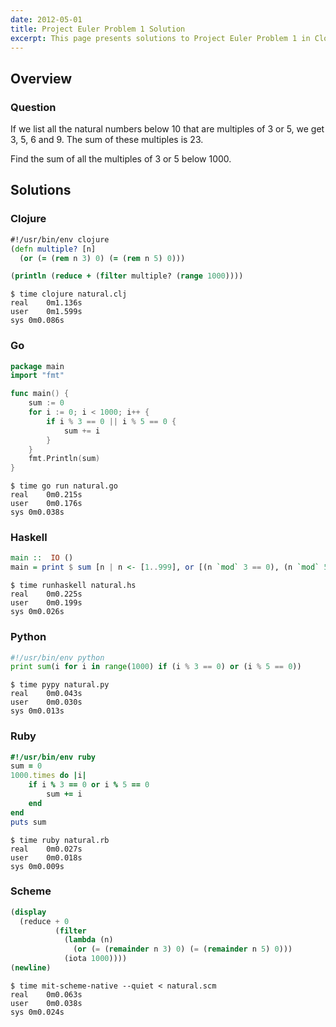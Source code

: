 ```yaml
---
date: 2012-05-01
title: Project Euler Problem 1 Solution
excerpt: This page presents solutions to Project Euler Problem 1 in Clojure, Go, Haskell, Python, Ruby and Scheme.
---
```



## Overview


### Question

If we list all the natural numbers below 10 that are multiples of 3 or 5, we 
get 3, 5, 6 and 9. The sum of these multiples is 23.

Find the sum of all the multiples of 3 or 5 below 1000.






## Solutions

### Clojure

```clojure
#!/usr/bin/env clojure
(defn multiple? [n]
  (or (= (rem n 3) 0) (= (rem n 5) 0)))

(println (reduce + (filter multiple? (range 1000))))
```


```
$ time clojure natural.clj
real	0m1.136s
user	0m1.599s
sys	0m0.086s
```



### Go

```go
package main
import "fmt"

func main() {
	sum := 0
	for i := 0; i < 1000; i++ {
		if i % 3 == 0 || i % 5 == 0 {
			sum += i
		}
	}
	fmt.Println(sum)
}
```


```
$ time go run natural.go
real	0m0.215s
user	0m0.176s
sys	0m0.038s
```



### Haskell

```haskell
main ::  IO ()
main = print $ sum [n | n <- [1..999], or [(n `mod` 3 == 0), (n `mod` 5 == 0)]]
```


```
$ time runhaskell natural.hs
real	0m0.225s
user	0m0.199s
sys	0m0.026s
```



### Python

```python
#!/usr/bin/env python
print sum(i for i in range(1000) if (i % 3 == 0) or (i % 5 == 0))
```


```
$ time pypy natural.py
real	0m0.043s
user	0m0.030s
sys	0m0.013s
```



### Ruby

```ruby
#!/usr/bin/env ruby
sum = 0
1000.times do |i|
	if i % 3 == 0 or i % 5 == 0
		sum += i
	end
end
puts sum
```


```
$ time ruby natural.rb
real	0m0.027s
user	0m0.018s
sys	0m0.009s
```



### Scheme

```scheme
(display
  (reduce + 0
		  (filter
			(lambda (n)
			  (or (= (remainder n 3) 0) (= (remainder n 5) 0)))
			(iota 1000))))
(newline)
```


```
$ time mit-scheme-native --quiet < natural.scm
real	0m0.063s
user	0m0.038s
sys	0m0.024s
```


